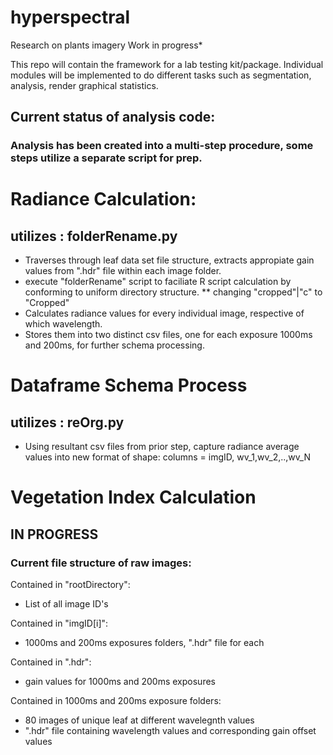 # hyperspectral
Research on plants imagery
Work in progress*

This repo will contain the framework for a lab testing kit/package.
Individual modules will be implemented to do different tasks such as segmentation, analysis, render graphical statistics.
## Current status of analysis code:
### Analysis has been created into a multi-step procedure, some steps utilize a separate script for prep.
# Radiance Calculation: 
## utilizes : folderRename.py
* Traverses through leaf data set file structure, extracts appropiate gain values from ".hdr" file within each image folder.
* execute "folderRename" script to faciliate R script calculation by conforming to uniform directory structure.
** changing "cropped"|"c" to "Cropped"
* Calculates radiance values for every individual image, respective of which wavelength.
* Stores them into two distinct csv files, one for each exposure 1000ms and 200ms, for further schema processing. 
# Dataframe Schema Process
## utilizes : reOrg.py
* Using resultant csv files from prior step, capture radiance average values into new format of shape:
 columns = imgID, wv_1,wv_2,..,wv_N
# Vegetation Index Calculation
## IN PROGRESS


### Current file structure of raw images:
Contained in "rootDirectory":
 *  List of all image ID's

Contained in "imgID[i]":
 * 1000ms and 200ms exposures folders, ".hdr" file for each

Contained in ".hdr":
 * gain values for 1000ms and 200ms exposures 

Contained in 1000ms and 200ms exposure folders:
 * 80 images of unique leaf at different wavelegnth values
 * ".hdr" file containing wavelength values and corresponding gain offset values
 
